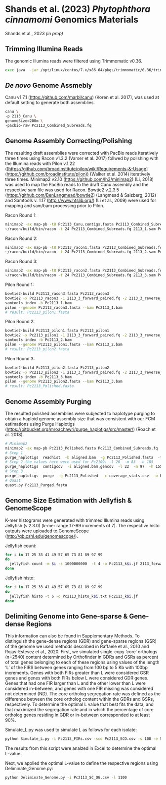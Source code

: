 # Shands et al. (2023) _Phytophthora cinnamomi_ Genomics Materials
Shands et al., 2023 _(in prep)_

## Trimming Illumina Reads
The genomic Illumina reads were filtered using Trimmomatic v0.36. 
``` bash
exec java  -jar /opt/linux/centos/7.x/x86_64/pkgs/trimmomatic/0.36/trimmomatic-0.36.jar PE Pc2113_1.fq Pc2113_2.fq 2113_forward_paired.fq.gz 2113_forward_unpaired.fq.gz 2113_reverse_paired.fq.gz 2113_reverse_unpaired.fq.gz ILLUMINACLIP:TruSeq3-PE.fa:2:30:10 LEADING:3 TRAILING:3 SLIDINGWINDOW:4:15 MINLEN:36
```
## *De novo* Genome Assmebly
Canu v1.7.1 (https://github.com/marbl/canu) (Koren et al. 2017), was used at default setting to generate both assemblies.
``` bash
canu \
-p 2113_Canu \
genomeSize=200m \
-pacbio-raw Pc2113_Combined_Subreads.fq
```

## Genome Assembly Correcting/Polishing
The resulting draft assemblies were corrected with PacBio reads iteratively three times using Racon v1.3.2 (Varser et al. 2017) follwed by polishing with the Illumina reads with Pilon v.1.22 ([https://github.com/broadinstitute/pilon/wiki/Requirements-&-Usage](https://github.com/broadinstitute/pilon)) (Walker et al. 2014) iteratively three times. Minimap2 v2.10 (https://github.com/lh3/minimap2) (Li, 2018) was used to map the PacBio reads to the draft Canu assembly and the respective sam file was used for Racon. Bowtie2 v.2.3.5 (https://github.com/BenLangmead/bowtie2) (Langmead & Salzberg, 2012) and Samtools v. 1.17 (http://www.htslib.org/) (Li et al., 2009) were used for mapping and sam/bam processing prior to Pilon.

Racon Round 1:
``` bash
minimap2 -ax map-pb -t8 Pc2113_Canu.contigs.fasta Pc2113_Combined_Subreads.fq > 2113_1.sam
~/racon/build/bin/racon -t 24 Pc2113_Combined_Subreads.fq 2113_1.sam Pc2113_Canu.contigs.fasta > Pc2113_racon1.fasta
```
Racon Round 2:
``` bash
minimap2 -ax map-pb -t8 Pc2113_racon1.fasta Pc2113_Combined_Subreads.fq > 2113_2.sam
~/racon/build/bin/racon -t 24 Pc2113_Combined_Subreads.fq 2113_2.sam Pc2113_racon1.fasta > Pc2113_racon2.fasta
```
Racon Round 3:
``` bash
minimap2 -ax map-pb -t8 Pc2113_racon2.fasta Pc2113_Combined_Subreads.fq > 2113_3.sam
~/racon/build/bin/racon -t 24 Pc2113_Combined_Subreads.fq 2113_3.sam Pc2113_racon2.fasta > Pc2113_racon3.fasta
```
Pilon Round 1:
``` bash
bowtie2-build Pc2113_racon3.fasta Pc2113_racon3
bowtie2 -x Pc2113_racon3 -1 2113_3_forward_paired.fq -2 2113_3_reverse_paired.fq | samtools view -Sb - | samtools sort -o Pc2113_1.bam -
samtools index -b Pc2113_1.bam
pilon --genome Pc2113_racon3.fasta --bam Pc2113_1.bam
# result: Pc2113_pilon1.fasta
```
Pilon Round 2:
``` bash
bowtie2-build Pc2113_pilon1.fasta Pc2113_pilon1
bowtie2 -x Pc2113_pilon1 -1 2113_3_forward_paired.fq -2 2113_3_reverse_paired.fq | samtools view -Sb - | samtools sort -o Pc2113_2.bam -
samtools index -b Pc2113_2.bam
pilon --genome Pc2113_pilon1.fasta --bam Pc2113_2.bam
# result: Pc2113_pilon2.fasta
```
Pilon Round 3:
``` bash
bowtie2-build Pc2113_pilon2.fasta Pc2113_pilon2
bowtie2 -x Pc2113_pilon2 -1 2113_3_forward_paired.fq -2 2113_3_reverse_paired.fq | samtools view -Sb - | samtools sort -o Pc2113_3.bam -
samtools index -b Pc2113_3.bam
pilon --genome Pc2113_pilon2.fasta --bam Pc2113_3.bam
# result: Pc2113_Polished.fasta
```


## Genome Assembly Purging
The resulted polished assemblies were subjected to haplotype purging to obtain a haploid genome assembly size that was consistent with our FCM estimations using Purge Haplotigs (https://bitbucket.org/mroachawri/purge_haplotigs/src/master/) (Roach et al. 2018). 
``` bash
# Minimap2
minimap2 -ax map-pb Pc2113_Polished.fasta Pc2113_Combined_Subreads.fq | samtools view -hF 256 - | samtools sort -@ 8 -o aligned.bam -T tmp
# Step 1
purge_haplotigs  readhist  -b aligned.bam  -g Pc2113_Polished.fasta  -t 8
# Step 2 the values here were used for Pc2109: -l 20  -m 83  -h 185
purge_haplotigs  contigcov  -i aligned.bam.gencov  -l 22  -m 97  -h 155  -o coverage_stats.csv
# Step 3
purge_haplotigs  purge  -g Pc2113_Polished  -c coverage_stats.csv  -o Pc2113_Purged  -a 79  -m 275  -t 16
# Quast
quast.py Pc2113_Purged.fasta
```



## Genome Size Estimation with Jellyfish & GenomeScope 
K-mer histograms were generated with trimmed Illumina reads using Jellyfish (v.2.3.0) (k-mer range 17-99 increments of 7). The respective histo outputs were uploaded to GenomeScope (http://qb.cshl.edu/genomescope/). 

Jellyfish count:
``` bash
for i in 17 25 33 41 49 57 65 73 81 89 97 99
do
  jellyfish count -m $i -s 1000000000  -t 4 -o Pc2113_k$i.jf 2113_forward_paired.fq 2113_reverse_paired.fq.gz
done
```
Jellyfish histo:
``` bash
for i in 17 25 33 41 49 57 65 73 81 89 97 99
do
  jellyfish histo -t 6 -o Pc2113_histo_k$i.txt Pc2113_k$i.jf
done
```

## Delimiting Genome into Gene-sparse & Gene-dense Regions 
This information can also be found in Supplementary Methods. To distinguish the gene-dense regions (GDR) and gene-sparse regions (GSR) of the genome we used methods described in Raffaele et al., 2010 and Rojas-Estevez et al., 2020. First, we simulated single-copy ‘core’ orthologs (n=2540) content determined by Orthofinder in GDRs and GSRs as percent of total genes belonging to each of these regions using values of the length ‘L’ of the FIRS between genes ranging from 100 bp to 5 Kb with 100bp increments. Genes with both FIRs greater than L were considered GSR genes and genes with both FIRs below L were considered GDR genes. Genes that had one FIR larger than L and the other lower than L were considered in-between, and genes with one FIR missing was considered not determined (ND). The core ortholog segregation rate was defined as the difference between the core ortholog content within the GDRs and GSRs, respectively. To determine the optimal L value that best fits the data, and that maximized the segregation rate and in which the percentage of core ortholog genes residing in GDR or in-between corresponded to at least 90%. 

Simulate_L.py was used to simulate L as follows for each isolate:
``` bash
python Simulate_L.py -i Pc2113_FIRs.csv -sco Pc2113_SCO.csv -s 100 -e 5100 -b 100
```
The results from this script were analzed in Excel to determine the optimal L-value. 


Next, we applied the optimal L-value to define the respective regions using Deliminate_Genome.py:
``` bash
python Deliminate_Genome.py -i Pc2113_SC_OG.csv -l 1100
```
